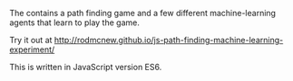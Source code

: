 The contains a path finding game and a few different machine-learning agents that learn to play the game.

Try it out at http://rodmcnew.github.io/js-path-finding-machine-learning-experiment/

This is written in JavaScript version ES6.
